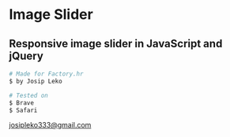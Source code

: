 # Image Slider

## Responsive image slider in JavaScript and jQuery

```bash
# Made for Factory.hr
$ by Josip Leko

# Tested on
$ Brave
$ Safari
```

josipleko333@gmail.com

